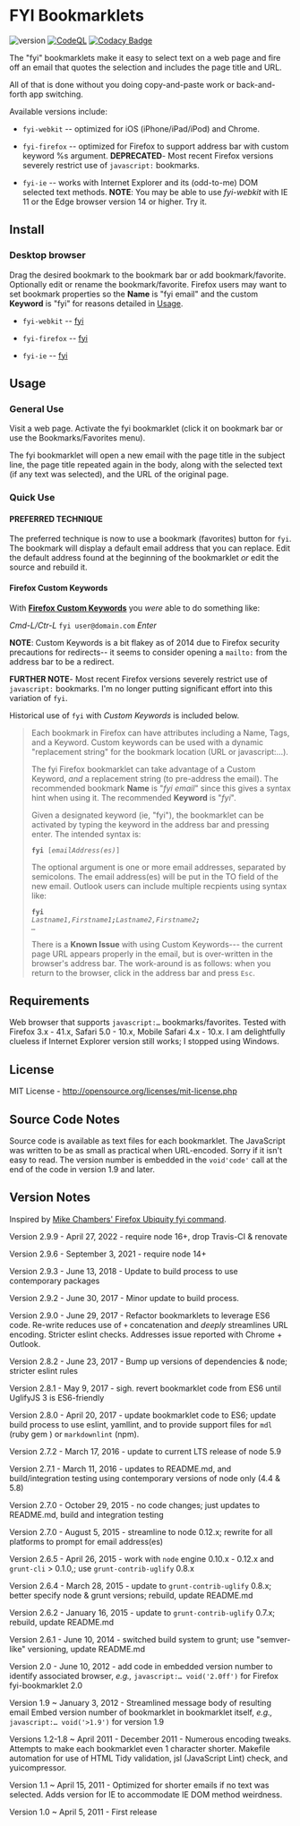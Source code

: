 # FYI Bookmarklets

![version](https://img.shields.io/github/package-json/v/mobilemind/fyi-bookmarklets.svg)
[![CodeQL](https://github.com/mobilemind/fyi-bookmarklets/actions/workflows/codeql-analysis.yml/badge.svg)](https://github.com/mobilemind/fyi-bookmarklets/actions/workflows/codeql-analysis.yml)
[![Codacy Badge](https://app.codacy.com/project/badge/Grade/f3070b7f7ef84ecda7cbb5c1c8be2fdb)](https://www.codacy.com/gh/mobilemind/fyi-bookmarklets/dashboard?utm_source=github.com&amp;utm_medium=referral&amp;utm_content=mobilemind/fyi-bookmarklets&amp;utm_campaign=Badge_Grade)

The "fyi" bookmarklets make it easy to select text on a web page and fire off
an email that quotes the selection and includes the page title and URL.

All of that is done without you doing copy-and-paste work or back-and-forth
app switching.

Available versions include:

+ `fyi-webkit` -- optimized for iOS (iPhone/iPad/iPod) and Chrome.

+ `fyi-firefox` -- optimized for Firefox to support address bar with custom
  keyword %s argument. **DEPRECATED**- Most recent Firefox versions severely
  restrict use of `javascript:` bookmarks.

+ `fyi-ie` -- works with Internet Explorer and its (odd-to-me) DOM selected
  text methods. **NOTE**: You may be able to use _fyi-webkit_ with IE 11 or
  the Edge browser version 14 or higher. Try it.

## Install

### Desktop browser

Drag the desired bookmark to the bookmark bar or add bookmark/favorite.
Optionally edit or rename the bookmark/favorite. Firefox users may want to set
bookmark properties so the **Name** is "fyi email" and the custom **Keyword**
is "fyi" for reasons detailed in [Usage](#Usage).

+ `fyi-webkit` --
  <a href="javascript:%28%28%29%3D%3E%7Blet%20o%3D%27user%40domain.tld%27%2Ce%3D%27%27%3Bconst%20n%3DencodeURIComponent%28document.title%29%2Ct%3D%27%250D%250A%27%2Cd%3Dwindow.getSelection%28%29%3B%27%27%3D%3D%3De%26%26%28e%3Dwindow.prompt%28%27Send%20link%20to%20email%20address%28es%29%3A%27%2Co%29%29%3B%27%27%21%3D%3De%26%26%28location.href%3D%60mailto%3A%24%7Be%7D%3Fsubject%3Dfyi%3A%24%7Bn%7D%26body%3D%24%7Bn%7D%24%7Bt%7D%24%7BencodeURIComponent%28location.href%29%7D%24%7Bt%7D---%24%7Bt%7D%24%7BencodeURIComponent%28d%29%7D%24%7Bt%7D%24%7Bt%7D%60%29%7D%29%28%29%3Bvoid%272.9.2wk%27"
  title="fyi-webkit">fyi</a>

+ `fyi-firefox` --
  <a href="javascript:%28%28%29%3D%3E%7Blet%20e%3D%27user%40domain.tld%27%2Cn%3D%27%2525s%27%3Bconst%20o%3DencodeURIComponent%28document.title%29%2Ct%3D%27%250D%250A%27%2Cd%3Dwindow.getSelection%28%29%3B3%3En.length%26%26%28n%3Dwindow.prompt%28%27Send%20link%20to%20email%20address%28es%29%3A%27%2Ce%29%29%3B%27%27%21%3D%3Dn%26%26%28location.href%3D%60mailto%3A%24%7Bn%7D%3Fsubject%3Dfyi%3A%24%7Bo%7D%26body%3D%24%7Bo%7D%24%7Bt%7D%24%7BencodeURIComponent%28location.href%29%7D%24%7Bt%7D---%24%7Bt%7D%24%7BencodeURIComponent%28d%29%7D%24%7Bt%7D%24%7Bt%7D%60%29%7D%29%28%29%3Bvoid%272.9.2ff%27"
  title="fyi-firefox">fyi</a>

+ `fyi-ie` --
  <a href="javascript:%21function%28%29%7Bvar%20e%3D%27user%40domain.tld%27%2Co%3D%27%27%3Bconst%20n%3DencodeURIComponent%28document.title%29%2Ct%3D%27%250D%250A%27%2Cc%3Ddocument.selection%3B%27%27%21%3D%3D%28o%3Dwindow.prompt%28%27Send%20link%20to%20email%20address%28es%29%3A%27%2Ce%29%29%26%26%28location.href%3D%27mailto%3A%27%2Bo%2B%27%3Fsubject%3Dfyi%3A%27%2Bn%2B%27%26body%3D%27%2Bn%2Bt%2BencodeURIComponent%28location.href%29%2Bt%2B%28c%26%26c.createRange%28%29.text%3F%27---%27%2Bt%2BencodeURIComponent%28c.createRange%28%29.text%29%2Bt%2Bt%3At%29%29%7D%28%29%3Bvoid%272.9.2ie%27"
  title="fyi-ie">fyi</a>

## Usage

### General Use

Visit a web page. Activate the fyi bookmarklet (click it on bookmark bar or
use the Bookmarks/Favorites menu).

The fyi bookmarklet will open a new email with the page title in the subject
line, the page title repeated again in the body, along with the selected text
(if any text was selected), and the URL of the original page.

### Quick Use

#### PREFERRED TECHNIQUE

The preferred technique is now to use a bookmark (favorites) button for `fyi`.
The bookmark will display a default email address that you can replace. Edit
the default address found at the beginning of the bookmarklet _or_ edit the
source and rebuild it.

#### Firefox Custom Keywords

With **[Firefox Custom Keywords][firefox-keywords-url]** you _were_ able to do
something like:

_Cmd-L/Ctr-L_ `fyi user@domain.com` _Enter_

**NOTE**: Custom Keywords is a bit flakey as of 2014 due to Firefox security
precautions for redirects-- it seems to consider opening a `mailto:` from the
address bar to be a redirect.

**FURTHER NOTE**- Most recent Firefox versions severely restrict use of
`javascript:` bookmarks. I'm no longer putting significant effort into this
variation of `fyi`.

Historical use of `fyi` with _Custom Keywords_ is included below.

<!-- markdownlint-disable no-inline-html -->
> Each bookmark in Firefox can have attributes including a Name, Tags, and
> a Keyword. Custom keywords can be used with a dynamic "replacement string"
> for the bookmark location (URL or javascript:…).
>
> The fyi Firefox bookmarklet can take advantage of a Custom Keyword, _and_
> a replacement string (to pre-address the email). The recommended bookmark
> **Name** is "_fyi email_" since this gives a syntax hint when using it. The
> recommended **Keyword** is "_fyi_".
>
> Given a designated keyword (ie, "fyi"), the bookmarklet can be activated by
> typing the keyword in the address bar and pressing enter. The intended
> syntax is:
>
> <code><b>fyi</b> [<i>emailAddress(es)</i>]</code>
>
> The optional argument is one or more email addresses, separated by
> semicolons. The email address(es) will be put in the TO field of the new
> email. Outlook users can include multiple recpients using syntax like:
>
> <code><b>fyi</b> <i>Lastname1,Firstname1<b>;</b>Lastname2,Firstname2<b>;
</b>&hellip;</i></code>
>
> There is a **Known Issue** with using Custom Keywords--- the current page
> URL appears properly in the email, but is over-written in the browser's
> address bar. The work-around is as follows: when you return to the browser,
> click in the address bar and press `Esc`.

## Requirements

Web browser that supports `javascript:…` bookmarks/favorites.
Tested with Firefox 3.x - 41.x, Safari 5.0 - 10.x, Mobile Safari 4.x - 10.x.
I am delightfully clueless if Internet Explorer version still works; I stopped
using Windows.

## License

MIT License - <http://opensource.org/licenses/mit-license.php>

## Source Code Notes

Source code is available as text files for each bookmarklet. The JavaScript
was written to be as small as practical when URL-encoded. Sorry if it isn't
easy to read. The version number is embedded in the `void'code'` call at the
end of the code in version 1.9 and later.

## Version Notes

Inspired by [Mike Chambers' Firefox Ubiquity fyi command][mikes-fyi-url].

Version 2.9.9 - April 27, 2022 - require node 16+, drop Travis-CI & renovate

Version 2.9.6 - September 3, 2021 - require node 14+

Version 2.9.3 - June 13, 2018 - Update to build process to use contemporary
packages

Version 2.9.2 - June 30, 2017 - Minor update to build process.

Version 2.9.0 - June 29, 2017 -
Refactor bookmarklets to leverage ES6 code. Re-write reduces use of `+`
concatenation and _deeply_ streamlines URL encoding. Stricter eslint checks.
Addresses issue reported with Chrome + Outlook.

Version 2.8.2 - June 23, 2017 -
Bump up versions of dependencies & node; stricter eslint rules

Version 2.8.1 - May 9, 2017 -
sigh. revert bookmarklet code from ES6 until UglifyJS 3 is ES6-friendly

Version 2.8.0 - April 20, 2017 -
update bookmarklet code to ES6; update build process to use eslint, yamllint,
and to provide support files for `mdl` (ruby gem ) or `markdownlint` (npm).

Version 2.7.2 - March 17, 2016 -
update to current LTS release of node 5.9

Version 2.7.1 - March 11, 2016 -
updates to README.md, and build/integration testing using contemporary
versions of node only (4.4 & 5.8)

Version 2.7.0 - October 29, 2015 -
no code changes; just updates to README.md, build and integration testing

Version 2.7.0 - August 5, 2015 -
streamline to node 0.12.x; rewrite for all platforms to prompt for email
address(es)

Version 2.6.5 - April 26, 2015 -
work with `node` engine 0.10.x - 0.12.x and `grunt-cli` > 0.1.0,; use
`grunt-contrib-uglify` 0.8.x

Version 2.6.4 - March 28, 2015 -
update to `grunt-contrib-uglify` 0.8.x; better specify node & grunt versions;
rebuild, update README.md

Version 2.6.2 - January 16, 2015 -
update to `grunt-contrib-uglify` 0.7.x; rebuild, update README.md

Version 2.6.1 - June 10, 2014 -
switched build system to grunt; use "semver-like" versioning, update README.md

Version 2.0 - June 10, 2012 -
add code in embedded version number to identify associated browser,
_e.g.,_ `javascript:… void('2.0ff')` for Firefox fyi-bookmarklet 2.0

Version 1.9 ~ January 3, 2012 -
Streamlined message body of resulting email
Embed version number of bookmarklet in bookmarklet itself,
_e.g.,_ `javascript:… void('>1.9')` for version 1.9

Versions 1.2-1.8 ~ April 2011 - December 2011 -
Numerous encoding tweaks.
Attempts to make each bookmarklet even 1 character shorter.
Makefile automation for use of HTML Tidy validation, jsl (JavaScript Lint)
check, and yuicompressor.

Version 1.1 ~ April 15, 2011 -
Optimized for shorter emails if no text was selected. Adds version for IE to
accommodate IE DOM method weirdness.

Version 1.0 ~ April 5, 2011 - First release

<!-- Reference URLs -->
[build-image]: https://travis-ci.com/mobilemind/fyi-bookmarklets.png?branch=main
[build-url]: https://travis-ci.com/mobilemind/fyi-bookmarklets
[tag-image]: https://img.shields.io/github/tag/mobilemind/fyi-bookmarklets.svg
[tag-url]: https://github.com/mobilemind/fyi-bookmarklets/tags
[dep-image]: https://david-dm.org/mobilemind/fyi-bookmarklets.svg
[dep-url]: https://david-dm.org/mobilemind/fyi-bookmarklets
[devDep-image]: https://img.shields.io/david/dev/mobilemind/fyi-bookmarklets.svg
[devDep-url]: https://david-dm.org/mobilemind/fyi-bookmarklets#info=devDependencies

[firefox-keywords-url]: http://www-archive.mozilla.org/docs/end-user/keywords.html
"Mozilla Firefox Custom Keywords"
[mikes-fyi-url]: http://www.mikechambers.com/blog/2009/07/13/fyi-ubiquity-command-updated/
"Mike Chambers: code=joy : Ubiquity fyi command updated"
